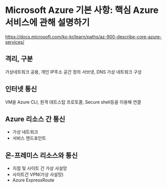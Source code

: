 # Microsoft Azure 기본 사항: 핵심 Azure 서비스에 관해 설명하기

https://docs.microsoft.com/ko-kr/learn/paths/az-900-describe-core-azure-services/

## 격리, 구분

가상네트워크 공용, 개인 IP주소 공간 정의
서브넷, DNS 가상 네트워크 구성

## 인터넷 통신

VM을 Azure CLI, 원격 데트스탑 프로토콜, Secure shell등을 이용해 연결

## Azure 리소스 간 통신

- 가상 네트워크
- 서비스 엔드포인트

## 온-프레미스 리소스와 통신

- 지점 및 사이트 간 가상 사설망
- 사이트간 VPN(가상 사설망)
- Azure ExpressRoute
